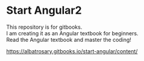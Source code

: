 # Start Angular2

This repository is for gitbooks.  
I am creating it as an Angular textbook for beginners.  
Read the Angular textbook and master the coding!

https://albatrosary.gitbooks.io/start-angular/content/
